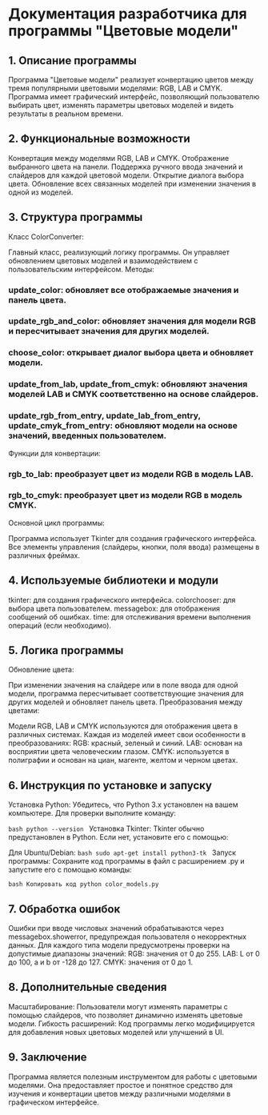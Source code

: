 # **Документация разработчика для программы "Цветовые модели"**
## 1. Описание программы
Программа "Цветовые модели" реализует конвертацию цветов между тремя популярными цветовыми моделями: RGB, LAB и CMYK. Программа имеет графический интерфейс, позволяющий пользователю выбирать цвет, изменять параметры цветовых моделей и видеть результаты в реальном времени.

## 2. Функциональные возможности
Конвертация между моделями RGB, LAB и CMYK.
Отображение выбранного цвета на панели.
Поддержка ручного ввода значений и слайдеров для каждой цветовой модели.
Открытие диалога выбора цвета.
Обновление всех связанных моделей при изменении значения в одной из моделей.
## 3. Структура программы
Класс ColorConverter:

Главный класс, реализующий логику программы. Он управляет обновлением цветовых моделей и взаимодействием с пользовательским интерфейсом.
Методы:

### update_color: обновляет все отображаемые значения и панель цвета.
### update_rgb_and_color: обновляет значения для модели RGB и пересчитывает значения для других моделей.
### choose_color: открывает диалог выбора цвета и обновляет модели.
### update_from_lab, update_from_cmyk: обновляют значения моделей LAB и CMYK соответственно на основе слайдеров.
### update_rgb_from_entry, update_lab_from_entry, update_cmyk_from_entry: обновляют модели на основе значений, введенных пользователем.
Функции для конвертации:

### rgb_to_lab: преобразует цвет из модели RGB в модель LAB.
### rgb_to_cmyk: преобразует цвет из модели RGB в модель CMYK.
Основной цикл программы:

Программа использует Tkinter для создания графического интерфейса. Все элементы управления (слайдеры, кнопки, поля ввода) размещены в различных фреймах.

## 4. Используемые библиотеки и модули
   tkinter: для создания графического интерфейса.
   colorchooser: для выбора цвета пользователем.
   messagebox: для отображения сообщений об ошибках.
   time: для отслеживания времени выполнения операций (если необходимо).

## 5. Логика программы
Обновление цвета:

При изменении значения на слайдере или в поле ввода для одной модели, программа пересчитывает соответствующие значения для других моделей и обновляет панель цвета.
Преобразования между цветами:

Модели RGB, LAB и CMYK используются для отображения цвета в различных системах. Каждая из моделей имеет свои особенности в преобразованиях:
RGB: красный, зеленый и синий.
LAB: основан на восприятии цвета человеческим глазом.
CMYK: используется в полиграфии и основан на циан, магенте, желтом и черном цветах.
## 6. Инструкция по установке и запуску
Установка Python: Убедитесь, что Python 3.x установлен на вашем компьютере. Для проверки выполните команду:

``bash
python --version
``
Установка Tkinter: Tkinter обычно предустановлен в Python. Если нет, установите его с помощью:

Для Ubuntu/Debian:
``bash
sudo apt-get install python3-tk
``
Запуск программы: Сохраните код программы в файл с расширением .py и запустите его с помощью команды:

``bash
Копировать код
python color_models.py
``
## 7. Обработка ошибок
Ошибки при вводе числовых значений обрабатываются через messagebox.showerror, предупреждая пользователя о некорректных данных.
Для каждого типа модели предусмотрены проверки на допустимые диапазоны значений:
RGB: значения от 0 до 255.
LAB: L от 0 до 100, a и b от -128 до 127.
CMYK: значения от 0 до 1.
## 8. Дополнительные сведения
Масштабирование: Пользователи могут изменять параметры с помощью слайдеров, что позволяет динамично изменять цветовые модели.
Гибкость расширений: Код программы легко модифицируется для добавления новых цветовых моделей или улучшений в UI.
## 9. Заключение
Программа является полезным инструментом для работы с цветовыми моделями. Она предоставляет простое и понятное средство для изучения и конвертации цветов между различными моделями в графическом интерфейсе.
